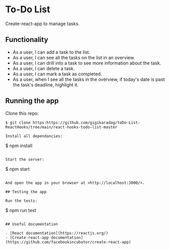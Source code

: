 # To-Do List

Create-react-app to manage tasks.


## Functionality

- As a user, I can add a task to the list.
- As a user, I can see all the tasks on the list in an overview.
- As a user, I can drill into a task to see more information about the task.
- As a user, I can delete a task.
- As a user, I can mark a task as completed.
- As a user, when I see all the tasks in the overview, if today's date is past the task's deadline, highlight it.


## Running the app

Clone this repo:

```
$ git clone https:https://github.com/gigikaradag/toDo-List-ReactHooks/tree/main/react-hooks-todo-list-master

Install all dependancies:

```
$ npm install
```

Start the server:

```
$ npm start
```

And open the app in your browser at <http://localhost:3000/>.

## Testing the app

Run the tests:

```
$ npm run test
```

## Useful documentation

- [React documentation](https://reactjs.org/)
- [Create-react-app documentation](https://github.com/facebookincubator/create-react-app)
